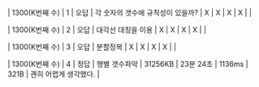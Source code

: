 | 1300(K번째 수)    | 1   | 오답 | 각 숫자의 갯수에 규칙성이 있을까?              | X     | X     | X     | X     |                                |

| 1300(K번째 수)    | 2   | 오답 | 대각선 대칭을 이용                      | X     | X     | X     | X     |                                |

| 1300(K번째 수)    | 3   | 오답 | 분할정복                           | X     | X     | X     | X     |                                |

| 1300(K번째 수)    | 4   | 정답 | 행별 갯수파악                        | 31256KB  | 23분 24초 | 1136ms  | 321B    | 괜히 어렵게 생각했다.                     |